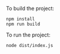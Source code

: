To build the project:

    npm install
    npm run build

To run the project:

    node dist/index.js
